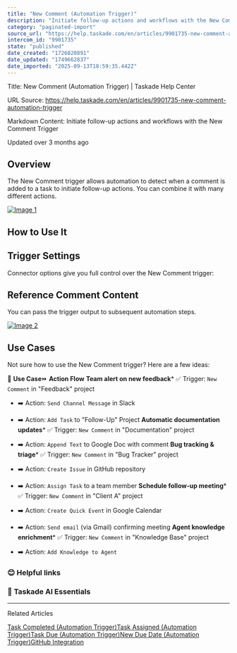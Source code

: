 ```yaml
---
title: "New Comment (Automation Trigger)"
description: "Initiate follow-up actions and workflows with the New Comment Trigger"
category: "paginated-import"
source_url: "https://help.taskade.com/en/articles/9901735-new-comment-automation-trigger"
intercom_id: "9901735"
state: "published"
date_created: "1726820891"
date_updated: "1749662837"
date_imported: "2025-09-13T18:59:35.442Z"
---
```


Title: New Comment (Automation Trigger) | Taskade Help Center

URL Source: https://help.taskade.com/en/articles/9901735-new-comment-automation-trigger

Markdown Content:
Initiate follow-up actions and workflows with the New Comment Trigger

Updated over 3 months ago

**Overview**
------------

The New Comment trigger allows automation to detect when a comment is added to a task to initiate follow-up actions. You can combine it with many different actions.

[![Image 1](https://downloads.intercomcdn.com/i/o/1186846554/da4840e8e9c9897462bb22c4/CleanShot+2024-09-20+at+16_30_01%402x.png?expires=1757791800&signature=7215d8b5b0477c0b6c48aa6e322972ba939e63b8213faa55d6a0cacf33cc7085&req=dSEvEMF6m4RaXfMW1HO4zVw9bto7jLq9J2WfRlcGr7wUITH6nLT1dr0WEYYZ%0AGUWibMrm5G%2B9vFOAdME%3D%0A)](https://downloads.intercomcdn.com/i/o/1186846554/da4840e8e9c9897462bb22c4/CleanShot+2024-09-20+at+16_30_01%402x.png?expires=1757791800&signature=7215d8b5b0477c0b6c48aa6e322972ba939e63b8213faa55d6a0cacf33cc7085&req=dSEvEMF6m4RaXfMW1HO4zVw9bto7jLq9J2WfRlcGr7wUITH6nLT1dr0WEYYZ%0AGUWibMrm5G%2B9vFOAdME%3D%0A)

**How to Use It**
-----------------

**Trigger Settings**
--------------------

Connector options give you full control over the New Comment trigger:

Reference Comment Content
-------------------------

You can pass the trigger output to subsequent automation steps.

[![Image 2](https://downloads.intercomcdn.com/i/o/plyqw4hf/1566443848/69b860b0caa6438d177b2aef625d/reference-new-content-output.jpg?expires=1757791800&signature=282083ba663f73ff847f0485262e5208e738c50ef9c4c3a40521de2e05236892&req=dSUhEM16nolbUfMW1HO4zVq5nY%2F4REOxyKDL6xqMGGpDGQnUjP0KXZNw3uF2%0ARRaPmj08gTQ6baF1e3E%3D%0A)](https://downloads.intercomcdn.com/i/o/plyqw4hf/1566443848/69b860b0caa6438d177b2aef625d/reference-new-content-output.jpg?expires=1757791800&signature=282083ba663f73ff847f0485262e5208e738c50ef9c4c3a40521de2e05236892&req=dSUhEM16nolbUfMW1HO4zVq5nY%2F4REOxyKDL6xqMGGpDGQnUjP0KXZNw3uF2%0ARRaPmj08gTQ6baF1e3E%3D%0A)

**Use Cases**
-------------

Not sure how to use the New Comment trigger? Here are a few ideas:

🚀 **Use Case**⏩ **Action Flow**
**Team alert on new feedback***   ✅ Trigger: `New Comment` in "Feedback" project

*   ➡️ Action: `Send Channel Message` in Slack

*   ➡️ Action: `Add Task` to "Follow-Up" Project
**Automatic documentation updates***   ✅ Trigger: `New Comment` in "Documentation" project

*   ➡️ Action: `Append Text` to Google Doc with comment
**Bug tracking & triage***   ✅ Trigger: `New Comment` in "Bug Tracker" project

*   ➡️ Action: `Create Issue` in GitHub repository

*   ➡️ Action: `Assign Task` to a team member
**Schedule follow-up meeting***   ✅ Trigger: `New Comment` in "Client A" project

*   ➡️ Action: `Create Quick Event` in Google Calendar

*   ➡️ Action: `Send email` (via Gmail) confirming meeting
**Agent knowledge enrichment***   ✅ Trigger: `New Comment` in "Knowledge Base" project

*   ➡️ Action: `Add Knowledge to Agent`

### **😊 Helpful links**

### 🤖 **Taskade AI Essentials**

* * *

Related Articles

[Task Completed (Automation Trigger)](https://help.taskade.com/en/articles/9896278-task-completed-automation-trigger)[Task Assigned (Automation Trigger)](https://help.taskade.com/en/articles/9901065-task-assigned-automation-trigger)[Task Due (Automation Trigger)](https://help.taskade.com/en/articles/9901674-task-due-automation-trigger)[New Due Date (Automation Trigger)](https://help.taskade.com/en/articles/9901892-new-due-date-automation-trigger)[GitHub Integration](https://help.taskade.com/en/articles/10393224-github-integration)
